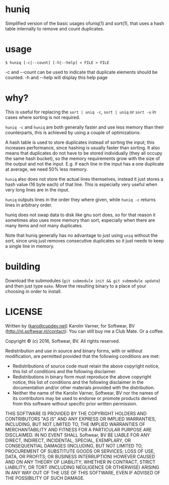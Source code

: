 # huniq

Simplified version of the basic usages ofuniq(1) and sort(1),
that uses a hash table internally to remove and count duplicates.

# usage

  `$ huniq [-c|--count] [-h|--help] < FILE > FILE`

-c and --count can be used to indicate that duplicate elements should be
counted.
-h and --help will display this help page

# why?

This is useful for replacing the `sort | uniq -c`, `sort | uniq` or `sort -u`
in cases where sorting is not required.

`huniq -c` and `huniq` are both generally faster and use less memory than
their counterparts, this is achieved by using a couple of optimizations:

A hash table is used to store duplicates instead of sorting the input;
this increases performance, since hashing is usually faster than sorting.
It also means that duplicates do not have to be stored individually (they
all occupy the same hash bucket), so the memory requirements grow with the
size of the output and not the input. E.g. if each line in the input has a
one duplicate at average, we need 50% less memory.

`huniq` also does not store the actual lines themselves, instead it just stores
a hash value (16 byte each) of that line. This is especially very useful when very
long lines are in the input.

`huniq` outputs lines in the order they where given, while `huniq -c` returns lines
in arbitrary order.

huniq does not swap data to disk like gnu sort does, so for that reason it sometimes
also uses more memory than sort, especially when there are many items and not many duplicates.

Note that huniq generally has no advantage to just using
`uniq` without the sort, since uniq just removes consecutive
duplicates so it just needs to keep a single line in memory.

# building

Download the submodules (`git submodule init && git submodule update`)
and then just type `make`. Move the resulting binary to a place of
your choosing in order to install.

# LICENSE

Written by (karo@cupdev.net) Karolin Varner, for Softwear, BV (http://nl.softwear.nl/contact):
You can still buy me a Club Mate. Or a coffee.

Copyright © (c) 2016, Softwear, BV.
All rights reserved.

Redistribution and use in source and binary forms, with or without
modification, are permitted provided that the following conditions are met:
* Redistributions of source code must retain the above copyright
  notice, this list of conditions and the following disclaimer.
* Redistributions in binary form must reproduce the above copyright
  notice, this list of conditions and the following disclaimer in the
  documentation and/or other materials provided with the distribution.
* Neither the name of the Karolin Varner, Softwear, BV nor the
  names of its contributors may be used to endorse or promote products
  derived from this software without specific prior written permission.

THIS SOFTWARE IS PROVIDED BY THE COPYRIGHT HOLDERS AND CONTRIBUTORS "AS IS" AND
ANY EXPRESS OR IMPLIED WARRANTIES, INCLUDING, BUT NOT LIMITED TO, THE IMPLIED
WARRANTIES OF MERCHANTABILITY AND FITNESS FOR A PARTICULAR PURPOSE ARE
DISCLAIMED. IN NO EVENT SHALL Softwear, BV BE LIABLE FOR ANY
DIRECT, INDIRECT, INCIDENTAL, SPECIAL, EXEMPLARY, OR CONSEQUENTIAL DAMAGES
(INCLUDING, BUT NOT LIMITED TO, PROCUREMENT OF SUBSTITUTE GOODS OR SERVICES;
LOSS OF USE, DATA, OR PROFITS; OR BUSINESS INTERRUPTION) HOWEVER CAUSED AND
ON ANY THEORY OF LIABILITY, WHETHER IN CONTRACT, STRICT LIABILITY, OR TORT
(INCLUDING NEGLIGENCE OR OTHERWISE) ARISING IN ANY WAY OUT OF THE USE OF THIS
SOFTWARE, EVEN IF ADVISED OF THE POSSIBILITY OF SUCH DAMAGE.

